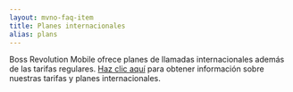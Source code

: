 ```yaml
---
layout: mvno-faq-item
title: Planes internacionales
alias: plans
---
```


Boss Revolution Mobile ofrece planes de llamadas internacionales además de las tarifas regulares. <a href="index.html#international-rates-block" target="\_blank">Haz clic aquí</a> para obtener información sobre nuestras tarifas y planes internacionales.
